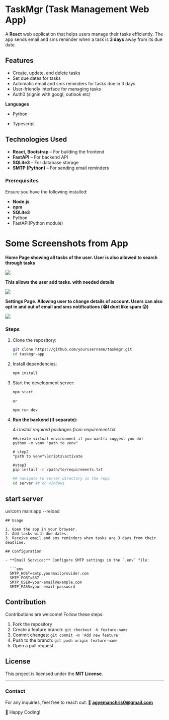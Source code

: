 # TaskMgr (Task Management Web App)

A **React** web application that helps users manage their tasks efficiently. The app sends email and sms reminder when a task is **3 days** away from its due date.

## Features

- Create, update, and delete tasks
- Set due dates for tasks
- Automatic email and sms reminders for tasks due in 3 days
- User-friendly interface for managing tasks
- Auth0 (signin with googl, outlook etc)

**Languages**

- Python

- Typescript

## Technologies Used

- **React, Bootstrap** – For building the frontend
- **FastAPI** – For backend API
- **SQLite3** – For database storage
- **SMTP (Python)** – For sending email reminders

### Prerequisites

Ensure you have the following installed:

- **Node.js**
- **npm**
- **SQLite3**
- Python
- FastAPI(Python module)

# Some Screenshots from App

**Home Page showing all tasks of the user. User is also allowed to search through tasks**

![](C:\Users\user\Desktop\TaskMgr\public\repo\github.png)

**This allows the user add tasks. with needed details**

![](C:\Users\user\Desktop\TaskMgr\public\repo\add_task.png)

**Settings Page. Allowing user to change details of account. Users can also opt in and out of email and sms notifications (😂I dont like spam 😜)**

![](C:\Users\user\Desktop\TaskMgr\public\repo\setting.png)

### Steps

1. Clone the repository:
   
   ```sh
   git clone https://github.com/yourusername/taskmgr.git
   cd taskmgr-app
   ```

2. Install dependencies:
   
   ```sh
   npm install
   ```

3. Start the development server:
   
   ```sh
   npm start
   
   or
   
   npm run dev
   ```

4. **Run the backend (if separate):**
   
   4.i *Install required packages from requirement.txt*
   
   ```shell
   ##create virtual environment if you want(i suggest you do)
   python -m venv "path to venv"
   
   # step2
   "path to venv"\Scripts\activate
   
   #step3
   pip install -r /path/to/requirements.txt
   ```
   
   ```sh
   ## navigate to server directory in the repo
   cd server ## on windows
   ```

## start server

   uvicorn main:app --reload

```
## Usage

1. Open the app in your browser.
2. Add tasks with due dates.
3. Receive email and sms reminders when tasks are 3 days from their deadline.

## Configuration

- **Email Service:** Configure SMTP settings in the `.env` file:

  ```env
  SMTP_HOST=smtp.yourmailprovider.com
  SMTP_PORT=587
  SMTP_USER=your-email@example.com
  SMTP_PASS=your-email-password
```

## Contribution

Contributions are welcome! Follow these steps:

1. Fork the repository
2. Create a feature branch: `git checkout -b feature-name`
3. Commit changes: `git commit -m 'Add new feature'`
4. Push to the branch: `git push origin feature-name`
5. Open a pull request

## License

This project is licensed under the **MIT License**.

---

### Contact

For any inquiries, feel free to reach out:
📧 **[agyemanchris0@gmail.com](mailto:agyemanchris0@gmail.com)**

🚀 Happy Coding!
